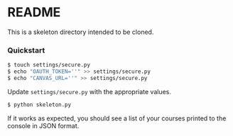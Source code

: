 # README

This is a skeleton directory intended to be cloned.

### Quickstart ###

```sh
$ touch settings/secure.py
$ echo "OAUTH_TOKEN=''" >> settings/secure.py
$ echo "CANVAS_URL=''" >> settings/secure.py
```

Update ```settings/secure.py``` with the appropriate values.

```sh
$ python skeleton.py
```

If it works as expected, you should see a list of your courses printed to the console in JSON format.
